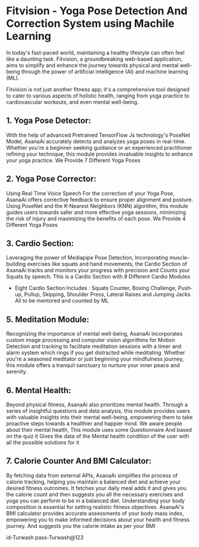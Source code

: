 #   Fitvision - Yoga Pose Detection And Correction System using Machile Learning

In today's fast-paced world, maintaining a healthy lifestyle can often feel like a
daunting task. Fitvision, a groundbreaking web-based application, aims to simplify
and enhance the journey towards physical and mental well-being through the power
of artificial intelligence (AI) and machine learning (ML).

Fitvision is not just another fitness app; it's a comprehensive tool designed to cater
to various aspects of holistic health, ranging from yoga practice to cardiovascular
workouts, and even mental well-being.

## 1. Yoga Pose Detector:
With the help of advanced Pretrained TensorFlow Js technology's PoseNet Model, AsanaAi accurately
detects and analyzes yoga poses in real-time. Whether you're a beginner seeking
guidance or an experienced practitioner refining your technique, this module
provides invaluable insights to enhance your yoga practice. We Provide 7 Different
Yoga Poses

## 2. Yoga Pose Corrector:
Using Real Time Voice Speech For the correction of your Yoga Pose, AsanaAi offers
corrective feedback to ensure proper alignment and posture. Using PoseNet and the
K-Nearest Neighbors (KNN) algorithm, this module guides users towards safer and
more effective yoga sessions, minimizing the risk of injury and maximizing the
benefits of each pose.
We Provide 4 Different Yoga Poses

## 3. Cardio Section:
Leveraging the power of Mediapipe Pose Detection, Incorporating muscle-building
exercises like squats and hand movements, the Cardio Section of AsanaAi tracks and
monitors your progress with precision and Counts your Squats by speech.
This is a Cardio Section with 8 Different Cardio Modules
- Eight Cardio Section Includes : Squats Counter, Boxing Challenge, Push-up, Pullup, Skipping, Shoulder Press, Lateral Raises and Jumping Jacks
All to be mentored and counted by ML

## 5. Meditation Module:
Recognizing the importance of mental well-being, AsanaAi incorporates custom
image processing and computer vision algorithms for Motion Detection and
tracking to facilitate meditation sessions with a timer and alarm system which rings if
you get distracted while meditating. Whether you're a seasoned meditator or just
beginning your mindfulness journey, this module offers a tranquil sanctuary to
nurture your inner peace and serenity.

## 6. Mental Health:
Beyond physical fitness, AsanaAi also prioritizes mental health. Through a series of
insightful questions and data analysis, this module provides users with valuable
insights into their mental well-being, empowering them to take proactive steps
towards a healthier and happier mind.
We aware people about their mental health, This module uses some Questionnaire
And based on the quiz it Gives the data of the Mental health condition of the user
with all the possible solutions for it

## 7. Calorie Counter And BMI Calculator:
By fetching data from external APIs, AsanaAi simplifies the process of calorie tracking,
helping you maintain a balanced diet and achieve your desired fitness outcomes. It
fetches your daily meal adds it and gives you the calorie count and then suggests you
all the necessary exercises and yoga you can perform to be in a balanced diet.
Understanding your body composition is essential for setting realistic fitness
objectives. AsanaAi's BMI calculator provides accurate assessments of your body
mass index, empowering you to make informed decisions about your health and
fitness journey. And suggests you the calorie intake as per your BMI

id-Turwash
pass-Turwash@123
